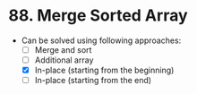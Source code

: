 # 88. Merge Sorted Array
- Can be solved using following approaches:
	- [ ] Merge and sort
	- [ ] Additional array
	- [X] In-place (starting from the beginning)
	- [ ] In-place (starting from the end)
